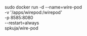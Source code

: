 sudo docker run -d --name=wire-pod\
    -v '/apps/wirepod:/wirepod'\
    -p 8585:8080 \
    --restart=always\
    spkuja/wire-pod

